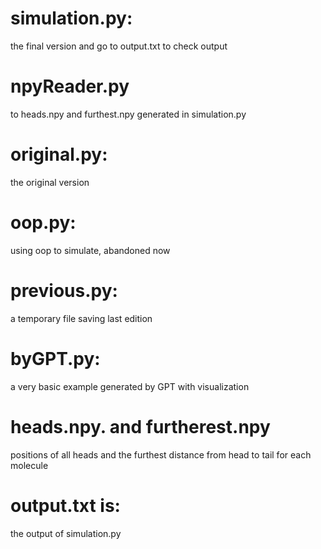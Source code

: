 # simulation.py:
the final version and go to output.txt to check output
# npyReader.py
to heads.npy and furthest.npy generated in simulation.py
# original.py:
the original version
# oop.py:
using oop to simulate, abandoned now
# previous.py:
a temporary file saving last edition
# byGPT.py:
a very basic example generated by GPT with visualization
# heads.npy. and furtherest.npy
positions of all heads and the furthest distance from head to tail for each molecule
# output.txt is:
the output of simulation.py